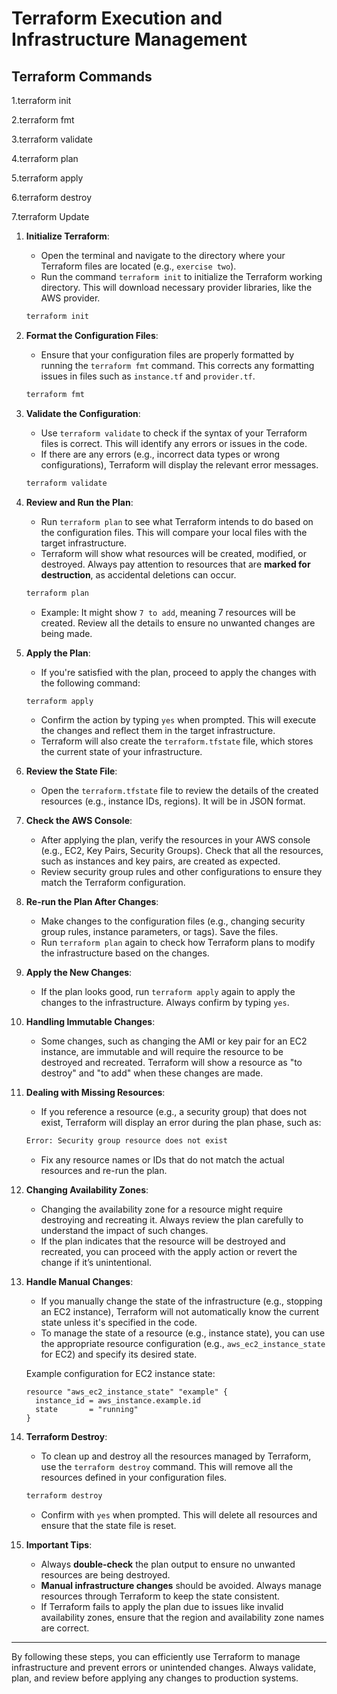 

# **Terraform Execution and Infrastructure Management**

## **Terraform Commands**

   1.terraform init
   
   2.terraform fmt
   
   3.terraform validate
   
   4.terraform plan
   
   5.terraform apply
   
   6.terraform destroy
   
   7.terraform Update


1. **Initialize Terraform**:
   - Open the terminal and navigate to the directory where your Terraform files are located (e.g., `exercise two`).
   - Run the command `terraform init` to initialize the Terraform working directory. This will download necessary provider libraries, like the AWS provider.
   
   ```bash
   terraform init
   ```

2. **Format the Configuration Files**:
   - Ensure that your configuration files are properly formatted by running the `terraform fmt` command. This corrects any formatting issues in files such as `instance.tf` and `provider.tf`.
   
   ```bash
   terraform fmt
   ```

3. **Validate the Configuration**:
   - Use `terraform validate` to check if the syntax of your Terraform files is correct. This will identify any errors or issues in the code.
   - If there are any errors (e.g., incorrect data types or wrong configurations), Terraform will display the relevant error messages.

   ```bash
   terraform validate
   ```

4. **Review and Run the Plan**:
   - Run `terraform plan` to see what Terraform intends to do based on the configuration files. This will compare your local files with the target infrastructure.
   - Terraform will show what resources will be created, modified, or destroyed. Always pay attention to resources that are **marked for destruction**, as accidental deletions can occur.
   
   ```bash
   terraform plan
   ```

   - Example: It might show `7 to add`, meaning 7 resources will be created. Review all the details to ensure no unwanted changes are being made.

5. **Apply the Plan**:
   - If you're satisfied with the plan, proceed to apply the changes with the following command:
   
   ```bash
   terraform apply
   ```

   - Confirm the action by typing `yes` when prompted. This will execute the changes and reflect them in the target infrastructure.
   - Terraform will also create the `terraform.tfstate` file, which stores the current state of your infrastructure.

6. **Review the State File**:
   - Open the `terraform.tfstate` file to review the details of the created resources (e.g., instance IDs, regions). It will be in JSON format.

7. **Check the AWS Console**:
   - After applying the plan, verify the resources in your AWS console (e.g., EC2, Key Pairs, Security Groups). Check that all the resources, such as instances and key pairs, are created as expected.
   - Review security group rules and other configurations to ensure they match the Terraform configuration.

8. **Re-run the Plan After Changes**:
   - Make changes to the configuration files (e.g., changing security group rules, instance parameters, or tags). Save the files.
   - Run `terraform plan` again to check how Terraform plans to modify the infrastructure based on the changes.

9. **Apply the New Changes**:
   - If the plan looks good, run `terraform apply` again to apply the changes to the infrastructure. Always confirm by typing `yes`.

10. **Handling Immutable Changes**:
    - Some changes, such as changing the AMI or key pair for an EC2 instance, are immutable and will require the resource to be destroyed and recreated. Terraform will show a resource as "to destroy" and "to add" when these changes are made.

11. **Dealing with Missing Resources**:
    - If you reference a resource (e.g., a security group) that does not exist, Terraform will display an error during the plan phase, such as:
    
    ```bash
    Error: Security group resource does not exist
    ```

    - Fix any resource names or IDs that do not match the actual resources and re-run the plan.

12. **Changing Availability Zones**:
    - Changing the availability zone for a resource might require destroying and recreating it. Always review the plan carefully to understand the impact of such changes.
    - If the plan indicates that the resource will be destroyed and recreated, you can proceed with the apply action or revert the change if it’s unintentional.

13. **Handle Manual Changes**:
    - If you manually change the state of the infrastructure (e.g., stopping an EC2 instance), Terraform will not automatically know the current state unless it's specified in the code.
    - To manage the state of a resource (e.g., instance state), you can use the appropriate resource configuration (e.g., `aws_ec2_instance_state` for EC2) and specify its desired state.

    Example configuration for EC2 instance state:
    
    ```hcl
    resource "aws_ec2_instance_state" "example" {
      instance_id = aws_instance.example.id
      state       = "running"
    }
    ```

14. **Terraform Destroy**:
    - To clean up and destroy all the resources managed by Terraform, use the `terraform destroy` command. This will remove all the resources defined in your configuration files.
    
    ```bash
    terraform destroy
    ```

    - Confirm with `yes` when prompted. This will delete all resources and ensure that the state file is reset.

15. **Important Tips**:
    - Always **double-check** the plan output to ensure no unwanted resources are being destroyed.
    - **Manual infrastructure changes** should be avoided. Always manage resources through Terraform to keep the state consistent.
    - If Terraform fails to apply the plan due to issues like invalid availability zones, ensure that the region and availability zone names are correct.

---

By following these steps, you can efficiently use Terraform to manage infrastructure and prevent errors or unintended changes. Always validate, plan, and review before applying any changes to production systems.
